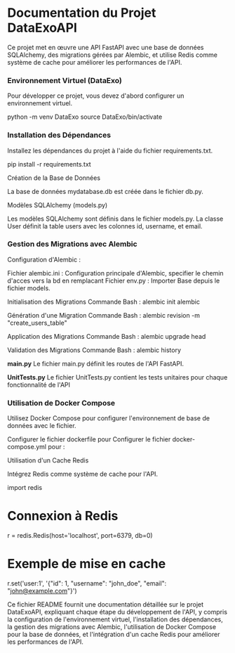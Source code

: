 # Documentation du Projet DataExoAPI

Ce projet met en œuvre une API FastAPI avec une base de données SQLAlchemy, des migrations gérées par Alembic, et utilise Redis comme système de cache pour améliorer les performances de l'API.

### Environnement Virtuel (DataExo)

Pour développer ce projet, vous devez d'abord configurer un environnement virtuel.

python -m venv DataExo
source DataExo/bin/activate

### Installation des Dépendances

Installez les dépendances du projet à l'aide du fichier requirements.txt.

pip install -r requirements.txt

Création de la Base de Données

La base de données mydatabase.db est créée dans le fichier db.py.

Modèles SQLAlchemy (models.py)

Les modèles SQLAlchemy sont définis dans le fichier models.py. La classe User définit la table users avec les colonnes id, username, et email.

### Gestion des Migrations avec Alembic

Configuration d'Alembic : 

Fichier alembic.ini : Configuration principale d'Alembic, specifier le chemin d'acces vers la bd en remplacant 
Fichier env.py : Importer Base depuis le fichier models.

Initialisation des Migrations
Commande Bash : alembic init alembic

Génération d'une Migration
Commande Bash : alembic revision -m "create_users_table"

Application des Migrations
Commande Bash : alembic upgrade head

Validation des Migrations
Commande Bash : alembic history

**main.py** 
Le fichier main.py définit les routes de l'API FastAPI.

**UnitTests.py**
Le fichier UnitTests.py contient les tests unitaires pour chaque fonctionnalité de l'API

### Utilisation de Docker Compose

Utilisez Docker Compose pour configurer l'environnement de base de données avec le fichier. 

Configurer le fichier dockerfile pour 
Configurer le fichier docker-compose.yml pour : 

Utilisation d'un Cache Redis

Intégrez Redis comme système de cache pour l'API.

import redis

# Connexion à Redis
r = redis.Redis(host='localhost', port=6379, db=0)

# Exemple de mise en cache
r.set('user:1', '{"id": 1, "username": "john_doe", "email": "john@example.com"}')

Ce fichier README fournit une documentation détaillée sur le projet DataExoAPI, expliquant chaque étape du développement de l'API, y compris la configuration de l'environnement virtuel, l'installation des dépendances, la gestion des migrations avec Alembic, l'utilisation de Docker Compose pour la base de données, et l'intégration d'un cache Redis pour améliorer les performances de l'API.
